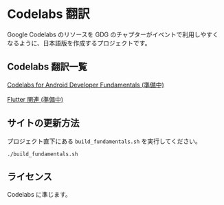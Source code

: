 # Codelabs 翻訳

Google Codelabs のリソースを GDG のチャプターがイベントで利用しやすくなるように、日本語版を作成するプロジェクトです。

## Codelabs 翻訳一覧

[Codelabs for Android Developer Fundamentals (準備中)](https://gdg-nara.github.io/codelabs-ja/android/fundamentals2/)

[Flutter 関連 (準備中)](https://gdg-nara.github.io/codelabs-ja/flutter/)


## サイトの更新方法

プロジェクト直下にある `build_fundamentals.sh` を実行してください。

```
./build_fundamentals.sh
```

## ライセンス

Codelabs に準じます。

